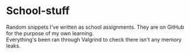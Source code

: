 # School-stuff
Random snippets I've written as school assignments. They are on GitHub for the purpose of my own learning.  
Everything's been ran through Valgrind to check there isn't any memory leaks.
